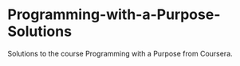 # Programming-with-a-Purpose-Solutions
Solutions to the course Programming with a Purpose from Coursera.
